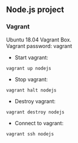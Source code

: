 ## Node.js project

### Vagrant
Ubuntu 18.04 Vagrant Box.\
Vagrant password: vagrant
- Start vagrant:
```vagrant
vagrant up nodejs
```
- Stop vagrant:
```vagrant
vagrant halt nodejs
```
- Destroy vagrant:
```vagrant
vagrant destroy nodejs
```
- Connect to vagrant:
```vagrant
vagrant ssh nodejs
```